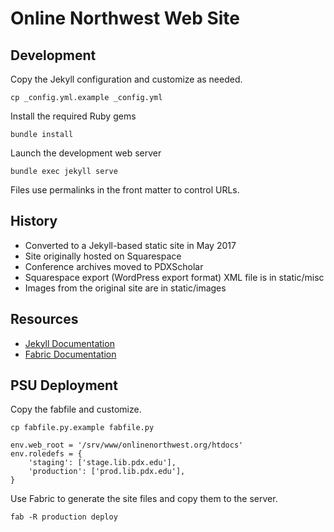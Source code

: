 # Online Northwest Web Site

## Development

Copy the Jekyll configuration and customize as needed.

```
cp _config.yml.example _config.yml
```

Install the required Ruby gems

```
bundle install
```

Launch the development web server

```
bundle exec jekyll serve
```

Files use permalinks in the front matter to control URLs.

## History

 * Converted to a Jekyll-based static site in May 2017
 * Site originally hosted on Squarespace
 * Conference archives moved to PDXScholar
 * Squarespace export (WordPress export format) XML file is in static/misc
 * Images from the original site are in static/images

## Resources

 * [Jekyll Documentation](http://jekyllrb.com/docs/home/)
 * [Fabric Documentation](http://docs.fabfile.org/)

## PSU Deployment

Copy the fabfile and customize.

```
cp fabfile.py.example fabfile.py
```

```
env.web_root = '/srv/www/onlinenorthwest.org/htdocs'
env.roledefs = {
    'staging': ['stage.lib.pdx.edu'],
    'production': ['prod.lib.pdx.edu'],
}

```

Use Fabric to generate the site files and copy them to the server.

```
fab -R production deploy
```

